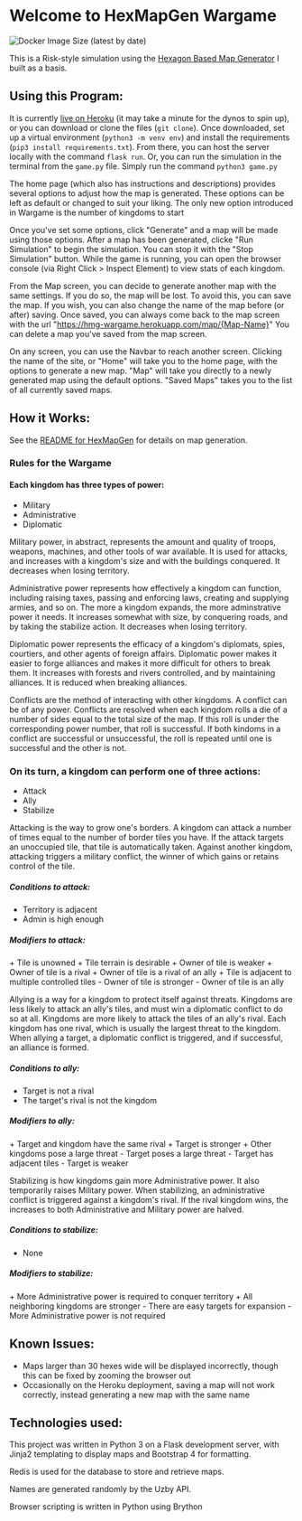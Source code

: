 # Welcome to HexMapGen Wargame
![Docker Image Size (latest by date)](https://img.shields.io/docker/image-size/evansdava/hmg-wargame)

This is a Risk-style simulation using the [Hexagon Based Map Generator](https://hexmapgen.herokuapp.com) I built as a basis.

## Using this Program:

It is currently [live on Heroku](https://hmg-wargame.herokuapp.com) (it may take a minute for the dynos to spin up), or you can download or clone the files (`git clone`).
Once downloaded, set up a virtual environment (`python3 -m venv env`) and install the requirements (`pip3 install requirements.txt`).
From there, you can host the server locally with the command `flask run`. Or, you can run the simulation in the terminal from the `game.py` file.
Simply run the command `python3 game.py`

The home page (which also has instructions and descriptions) provides several options to adjust how the map is generated. These options can be left as default or changed to suit your liking. The only new option introduced in Wargame is the number of kingdoms to start

Once you've set some options, click "Generate" and a map will be made using those options.
After a map has been generated, clicke "Run Simulation" to begin the simulation. You can stop it with the "Stop Simulation" button.
While the game is running, you can open the browser console (via Right Click > Inspect Element) to view stats of each kingdom.

From the Map screen, you can decide to generate another map with the same settings. If you do so, the map will be lost.
To avoid this, you can save the map. If you wish, you can also change the name of the map before (or after) saving.
Once saved, you can always come back to the map screen with the url "https://hmg-wargame.herokuapp.com/map/{Map-Name}"
You can delete a map you've saved from the map screen.

On any screen, you can use the Navbar to reach another screen. Clicking the name of the site, or "Home" will take you to the home page, with the options to generate a new map. "Map" will take you directly to a newly generated map using the default options. "Saved Maps" takes you to the list of all currently saved maps.

## How it Works:

See the [README for HexMapGen](https://github.com/Evansdava/HexMapGen) for details on map generation.

### Rules for the Wargame

#### Each kingdom has three types of power:
* Military
* Administrative
* Diplomatic


Military power, in abstract, represents the amount and quality of troops, weapons, machines, and other tools of war available. It is used for attacks, and increases with a kingdom's size and with the buildings conquered. It decreases when losing territory.

Administrative power represents how effectively a kingdom can function, including raising taxes, passing and enforcing laws, creating and supplying armies, and so on. The more a kingdom expands, the more adminstrative power it needs. It increases somewhat with size, by conquering roads, and by taking the stabilize action. It decreases when losing territory.

Diplomatic power represents the efficacy of a kingdom's diplomats, spies, courtiers, and other agents of foreign affairs. Diplomatic power makes it easier to forge alliances and makes it more difficult for others to break them. It increases with forests and rivers controlled, and by maintaining alliances. It is reduced when breaking alliances.


Conflicts are the method of interacting with other kingdoms. A conflict can be of any power. Conflicts are resolved when each kingdom rolls a die of a number of sides equal to the total size of the map. If this roll is under the corresponding power number, that roll is successful. If both kindoms in a conflict are successful or unsuccessful, the roll is repeated until one is successful and the other is not.



### On its turn, a kingdom can perform one of three actions:

* Attack
* Ally
* Stabilize


Attacking is the way to grow one's borders. A kingdom can attack a number of times equal to the number of border tiles you have. If the attack targets an unoccupied tile, that tile is automatically taken. Against another kingdom, attacking triggers a military conflict, the winner of which gains or retains control of the tile.

##### Conditions to attack:
* Territory is adjacent
* Admin is high enough

##### Modifiers to attack:
\+ Tile is unowned
\+ Tile terrain is desirable
\+ Owner of tile is weaker
\+ Owner of tile is a rival
\+ Owner of tile is a rival of an ally
\+ Tile is adjacent to multiple controlled tiles
\- Owner of tile is stronger
\- Owner of tile is an ally


Allying is a way for a kingdom to protect itself against threats. Kingdoms are less likely to attack an ally's tiles, and must win a diplomatic conflict to do so at all. Kingdoms are more likely to attack the tiles of an ally's rival. Each kingdom has one rival, which is usually the largest threat to the kingdom. When allying a target, a diplomatic conflict is triggered, and if successful, an alliance is formed.

##### Conditions to ally:
* Target is not a rival
* The target's rival is not the kingdom

##### Modifiers to ally:
\+ Target and kingdom have the same rival
\+ Target is stronger
\+ Other kingdoms pose a large threat
\- Target poses a large threat
\- Target has adjacent tiles
\- Target is weaker


Stabilizing is how kingdoms gain more Administrative power. It also temporarily raises Military power. When stabilizing, an administrative conflict is triggered against a kingdom's rival. If the rival kingdom wins, the increases to both Administrative and Military power are halved.

##### Conditions to stabilize:
* None

##### Modifiers to stabilize:
\+ More Administrative power is required to conquer territory
\+ All neighboring kingdoms are stronger
\- There are easy targets for expansion
\- More Administrative power is not required

## Known Issues:

* Maps larger than 30 hexes wide will be displayed incorrectly, though this can be fixed by zooming the browser out
* Occasionally on the Heroku deployment, saving a map will not work correctly, instead generating a new map with the same name

## Technologies used:

This project was written in Python 3 on a Flask development server, with Jinja2 templating to display maps and Bootstrap 4 for formatting.

Redis is used for the database to store and retrieve maps.

Names are generated randomly by the Uzby API.

Browser scripting is written in Python using Brython
